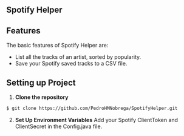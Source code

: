 Spotify Helper
--------------

Features
--------
The basic features of Spotify Helper are:

- List all the tracks of an artist, sorted by popularity.
- Save your Spotify saved tracks to a CSV file.

Setting up Project
------------------
1.  **Clone the repository**
```bash
$ git clone https://github.com/PedroHMNobrega/SpotifyHelper.git
```

2. **Set Up Environment Variables**
Add your Spotify ClientToken and ClientSecret in the Config.java file.
